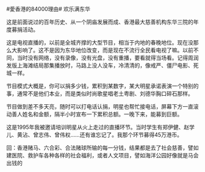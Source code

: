 #愛香港的84000理由# 欢乐满东华

这是前面说过的百年历史、从一个阴庙发展而成、香港最大慈善机构东华三院的年度募捐活动。

这是电视直播的，以前是全城齐撑的大型节目，相当于内地的春晚地位。现在没那么大影响了。这不是因为东华地位改变，而是现在不流行全民看电视了嘛。以前不同，当时没有网络，没有录像，没有光盘，没有重播，要看就得当场看。记得周润发版上海滩结局那集播放时，马路上没人没车，冷清清的，像戒严、僵尸电影、死城一样。

节目模式大概是，你可以捐多少钱，累积到某数字，某大明星承诺表演一个特别的事，通常不是他们本业，而是类似时尚歌星唱老土粤剧、刘德华胸口碎石那样。

节目做到差不多天亮，随时可以打电话认捐，明星也帮忙接电话，屏幕下方一直滚动善人姓名和金额，隔半小时宣布一下累积总额。一晚下来，能募到巨额。

这是1995年我被邀请培训明星从火上走过的直播环节。当时学生有郑伊健、赵学儿、黄沾、曾志伟、曾伟权……还有谁忘记了。我那个环节募得45万港币。


回：香港赌马、六合彩、合法赌球所输的每一分钱，结果都是去了社会慈善，譬如建医院、救护车各种各样的社会福利，或者人文项目，譬如海洋公园好像就是马会出钱的
